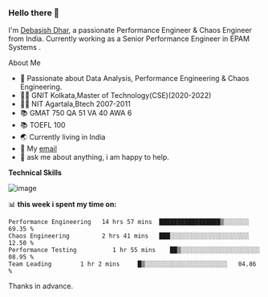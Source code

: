 ### Hello there 👋

I'm [Debasish Dhar](https://www.linkedin.com/in/d-dhar/), a passionate Performance Engineer & Chaos Engineer from India. Currently working as a Senior Performance Engineer in EPAM Systems .

About Me

- 🔭 Passionate about Data Analysis, Performance Engineering & Chaos Engineering.
- 👨‍🎓 GNIT Kolkata,Master of Technology(CSE)(2020-2022)
- 👨‍🎓 NIT Agartala,Btech 2007-2011
- 📚 GMAT 750 QA 51 VA 40 AWA 6
- 📚 TOEFL 100
- 🌏 Currently living in India
- 💼 My [email](mailto:dhardebasish200@gmail.com)
- 💬 ask me about anything, i am happy to help.

**Technical Skills**  

![image](https://user-images.githubusercontent.com/44319185/207083432-5ceefca5-0d52-4adf-b45e-b19eedfb371a.png)


📊 **this week i spent my time on:**
<!--START_SECTION:waka-->

```text
Performance Engineering   14 hrs 57 mins  █████████████████▒░░░░░░░   69.35 %
Chaos Engineering         2 hrs 41 mins   ███░░░░░░░░░░░░░░░░░░░░░░   12.50 %
Performance Testing          1 hr 55 mins    ██▒░░░░░░░░░░░░░░░░░░░░░░   08.95 %
Team Leading        1 hr 2 mins     █▒░░░░░░░░░░░░░░░░░░░░░░░   04.86 %
```

<!--END_SECTION:waka-->

Thanks in advance.
